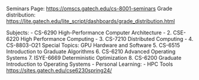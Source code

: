 Seminars Page:
https://omscs.gatech.edu/cs-8001-seminars
Grade distribution:
https://lite.gatech.edu/lite_script/dashboards/grade_distribution.html

Subjects:
	-  CS-6290  High-Performance Computer Architecture
	-  2.  CSE-6220  High Performance Computing
	-  3.  CS-7210  Distributed Computing
	-  4.  CS-8803-O21  Special Topics: GPU Hardware and Software
	5.  CS-6515  Introduction to Graduate Algorithms
	6.  CS-6210  Advanced Operating Systems
	7.  ISYE-6669  Deterministic Optimization
	8.  CS-6200  Graduate Introduction to Operating Systems
	- Personal Learning:
		- HPC Tools https://sites.gatech.edu/cse6230spring24/
<!--stackedit_data:
eyJoaXN0b3J5IjpbMTEyOTk1NDcxMywxMTk0NTQxODU4XX0=
-->